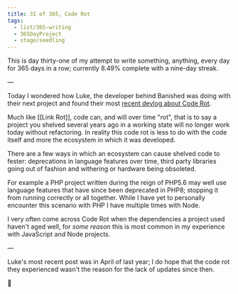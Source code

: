 ```yaml
---
title: 31 of 365, Code Rot
tags:
  - list/365-writing
  - 365DayProject
  - stage/seedling
---
```



This is day thirty-one of my attempt to write something, anything, every day for 365 days in a row; currently 8.49% complete with a nine-day streak.

—

Today I wondered how Luke, the developer behind Banished was doing with their next project and found their most [recent devlog about Code Rot](https://shiningrocksoftware.com/2022-04-17-code-rot/).

Much like [[Link Rot]], code can, and will over time "rot", that is to say a project you shelved several years ago in a working state will no longer work today without refactoring. In reality this code rot is less to do with the code itself and more the ecosystem in which it was developed.

There are a few ways in which an ecosystem can cause shelved code to fester: deprecations in language features over time, third party libraries going out of fashion and withering or hardware being obsoleted.

For example a PHP project written during the reign of PHP5.6 may well use language features that have since been deprecated in PHP8; stopping it from running correctly or all together. While I have yet to personally encounter this scenario with PHP I have multiple times with Node.

I very often come across Code Rot when the dependencies a project used haven't aged well, for *some reason* this is most common in my experience with JavaScript and Node projects.

—

Luke's most recent post was in April of last year; I do hope that the code rot they experienced wasn't the reason for the lack of updates since then.

🌻